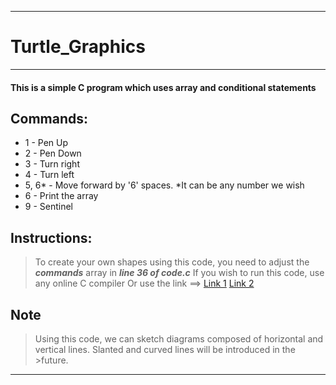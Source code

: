 ***
# Turtle_Graphics
***

#### This is a simple C program which uses array and conditional statements

## Commands:
- 1 - Pen Up
- 2 - Pen Down
- 3 - Turn right
- 4 - Turn left
- 5, 6* - Move forward by '6' spaces. *It can be any number we wish
- 6 - Print the array
- 9 - Sentinel

## Instructions:
>To create your own shapes using this code, you need to adjust the ***commands*** array in ***line 36 of code.c***
>If you wish to run this code, use any online C compiler
>Or use the link ==> [Link 1](https://www.onlinegdb.com/online_c_compiler)  [Link 2](https://www.w3schools.com/c/tryc.php?filename=demo_compiler)

## Note
>Using this code, we can sketch diagrams composed of horizontal and vertical lines. Slanted and curved lines will be introduced in the >future.
***